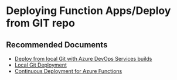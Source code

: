 <properties
	pageTitle="Deploying Function Apps/Deploy from GIT repo"
	description="Deploying Function Apps/Deploy from GIT repo"
	service="microsoft.web"
	resource="functions"
	authors="cts-shrahman, cts-shrahman"
    ms.author="shrahman,benperk"
	displayOrder="5"
	selfHelpType="generic"
	supportTopicIds="32630464"
	resourceTags=""
	productPesIds="16072"
	cloudEnvironments="public, Fairfax"
	articleId="ba95a7ee-322a-44fa-9968-88e6f0bbf5c2"
/>

# Deploying Function Apps/Deploy from GIT repo

## **Recommended Documents**

* [Deploy from local Git with Azure DevOps Services builds](https://github.com/MicrosoftDocs/azure-docs/blob/master/articles/app-service/deploy-local-git.md#deploy-from-local-git-with-azure-devops-services-builds)<br>
* [Local Git Deployment](https://docs.microsoft.com/azure/app-service/deploy-local-git#prepare-your-repository)<br>
* [Continuous Deployment for Azure Functions](https://docs.microsoft.com/azure/azure-functions/functions-continuous-deployment)


